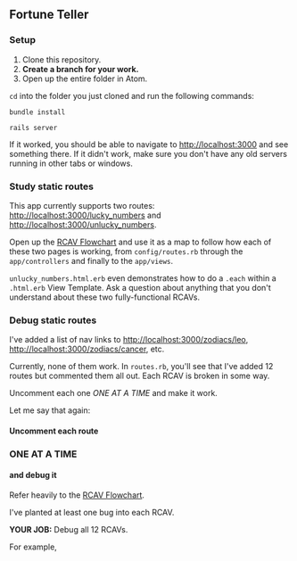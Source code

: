 ## Fortune Teller

### Setup

 1. Clone this repository.
 1. **Create a branch for your work.**
 1. Open up the entire folder in Atom.

`cd` into the folder you just cloned and run the following commands:

    bundle install

    rails server

If it worked, you should be able to navigate to [http://localhost:3000](http://localhost:3000) and see something there. If it didn't work, make sure you don't have any old servers running in other tabs or windows.

### Study static routes

This app currently supports two routes: [http://localhost:3000/lucky_numbers](http://localhost:3000/lucky_numbers) and [http://localhost:3000/unlucky_numbers](http://localhost:3000/unlucky_numbers).

Open up the [RCAV Flowchart](https://gist.github.com/raghubetina/c200d88adcfe0d4dcd04) and use it as a map to follow how each of these two pages is working, from `config/routes.rb` through the `app/controllers` and finally to the `app/views`.

`unlucky_numbers.html.erb` even demonstrates how to do a `.each` within a `.html.erb` View Template. Ask a question about anything that you don't understand about these two fully-functional RCAVs.

### Debug static routes

I've added a list of nav links to [http://localhost:3000/zodiacs/leo](http://localhost:3000/zodiacs/leo), [http://localhost:3000/zodiacs/cancer](http://localhost:3000/zodiacs/cancer), etc.

Currently, none of them work. In `routes.rb`, you'll see that I've added 12 routes but commented them all out. Each RCAV is broken in some way.

Uncomment each one *ONE AT A TIME* and make it work.

Let me say that again:

#### Uncomment each route

### ONE AT A TIME

#### and debug it

Refer heavily to the [RCAV Flowchart](https://gist.github.com/raghubetina/c200d88adcfe0d4dcd04).

I've planted at least one bug into each RCAV.

**YOUR JOB:** Debug all 12 RCAVs.

For example, 
